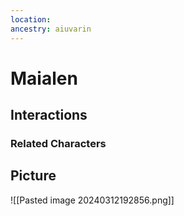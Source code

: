 ```yaml
---
location: 
ancestry: aiuvarin
---
```


# Maialen

## Interactions


### Related Characters

## Picture
![[Pasted image 20240312192856.png]]
